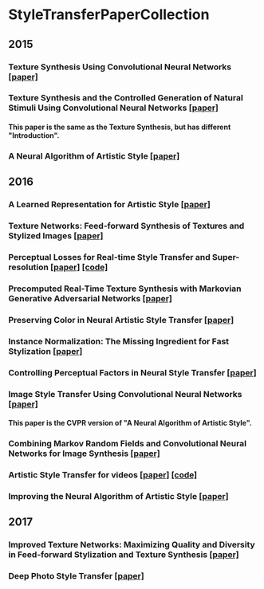 # StyleTransferPaperCollection

## 2015
### Texture Synthesis Using Convolutional Neural Networks [[paper]](http://papers.nips.cc/paper/5633-texture-synthesis-using-convolutional-neural-networks)
### Texture Synthesis and the Controlled Generation of Natural Stimuli Using Convolutional Neural Networks [[paper]](https://pdfs.semanticscholar.org/ecef/28ddfcacf4f2ba9c22a3c8296d4e19322d3d.pdf)
#### This paper is the same as the Texture Synthesis, but has different "Introduction".
### A Neural Algorithm of Artistic Style [[paper]](https://arxiv.org/abs/1508.06576)

## 2016
### A Learned Representation for Artistic Style [[paper]](https://arxiv.org/abs/1610.07629)
### Texture Networks: Feed-forward Synthesis of Textures and Stylized Images [[paper]](http://jmlr.org/proceedings/papers/v48/ulyanov16.html)
### Perceptual Losses for Real-time Style Transfer and Super-resolution [[paper]](https://arxiv.org/abs/1603.08155) [[code]](https://github.com/jcjohnson/neural-style)
### Precomputed Real-Time Texture Synthesis with Markovian Generative Adversarial Networks [[paper]](https://arxiv.org/abs/1604.04382)
### Preserving Color in Neural Artistic Style Transfer [[paper]](https://arxiv.org/abs/1606.05897)
### Instance Normalization: The Missing Ingredient for Fast Stylization [[paper]](https://arxiv.org/abs/1607.08022)
### Controlling Perceptual Factors in Neural Style Transfer [[paper]](https://arxiv.org/abs/1611.07865)
### Image Style Transfer Using Convolutional Neural Networks [[paper]](http://www.cv-foundation.org/openaccess/content_cvpr_2016/papers/Gatys_Image_Style_Transfer_CVPR_2016_paper.pdf)
#### This paper is the CVPR version of "A Neural Algorithm of Artistic Style".
### Combining Markov Random Fields and Convolutional Neural Networks for Image Synthesis [[paper]](https://arvix.org/abs/1601.04589)
### Artistic Style Transfer for videos [[paper]](https://arxiv.org/abs/1604.08610) [[code]](https://github.com/manuelruder/artistic-videos)
### Improving the Neural Algorithm of Artistic Style [[paper]](http://arxiv.org/abs/1605.04603)

## 2017
### Improved Texture Networks: Maximizing Quality and Diversity in Feed-forward Stylization and Texture Synthesis [[paper]](https://arvix.org/abs/1701.02096)
### Deep Photo Style Transfer [[paper]](https://arxiv.org/abs/1703.07511)

